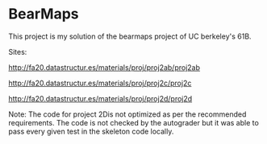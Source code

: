 # BearMaps

This project is my solution of the bearmaps project of UC berkeley's 61B.


Sites:

http://fa20.datastructur.es/materials/proj/proj2ab/proj2ab

http://fa20.datastructur.es/materials/proj/proj2c/proj2c

http://fa20.datastructur.es/materials/proj/proj2d/proj2d




Note:
The code for project 2Dis not optimized as per the recommended requirements.
The code is not checked by the autograder but it was able to pass every given test in the skeleton code locally.
